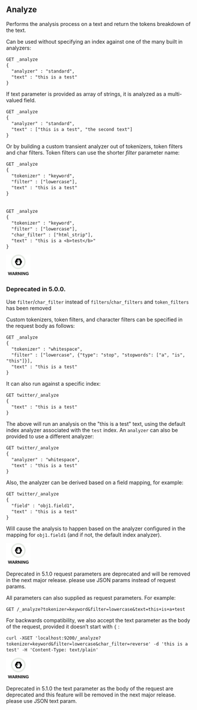 ## Analyze

Performs the analysis process on a text and return the tokens breakdown of the text.

Can be used without specifying an index against one of the many built in analyzers:
    
    
    GET _analyze
    {
      "analyzer" : "standard",
      "text" : "this is a test"
    }

If text parameter is provided as array of strings, it is analyzed as a multi-valued field.
    
    
    GET _analyze
    {
      "analyzer" : "standard",
      "text" : ["this is a test", "the second text"]
    }

Or by building a custom transient analyzer out of tokenizers, token filters and char filters. Token filters can use the shorter _filter_ parameter name:
    
    
    GET _analyze
    {
      "tokenizer" : "keyword",
      "filter" : ["lowercase"],
      "text" : "this is a test"
    }
    
    
    GET _analyze
    {
      "tokenizer" : "keyword",
      "filter" : ["lowercase"],
      "char_filter" : ["html_strip"],
      "text" : "this is a <b>test</b>"
    }

![Warning](/images/icons/warning.png)

### Deprecated in 5.0.0. 

Use `filter`/`char_filter` instead of `filters`/`char_filters` and `token_filters` has been removed 

Custom tokenizers, token filters, and character filters can be specified in the request body as follows:
    
    
    GET _analyze
    {
      "tokenizer" : "whitespace",
      "filter" : ["lowercase", {"type": "stop", "stopwords": ["a", "is", "this"]}],
      "text" : "this is a test"
    }

It can also run against a specific index:
    
    
    GET twitter/_analyze
    {
      "text" : "this is a test"
    }

The above will run an analysis on the "this is a test" text, using the default index analyzer associated with the `test` index. An `analyzer` can also be provided to use a different analyzer:
    
    
    GET twitter/_analyze
    {
      "analyzer" : "whitespace",
      "text" : "this is a test"
    }

Also, the analyzer can be derived based on a field mapping, for example:
    
    
    GET twitter/_analyze
    {
      "field" : "obj1.field1",
      "text" : "this is a test"
    }

Will cause the analysis to happen based on the analyzer configured in the mapping for `obj1.field1` (and if not, the default index analyzer).

![Warning](/images/icons/warning.png)

Deprecated in 5.1.0 request parameters are deprecated and will be removed in the next major release. please use JSON params instead of request params. 

All parameters can also supplied as request parameters. For example:
    
    
    GET /_analyze?tokenizer=keyword&filter=lowercase&text=this+is+a+test

For backwards compatibility, we also accept the text parameter as the body of the request, provided it doesn’t start with `{` :
    
    
    curl -XGET 'localhost:9200/_analyze?tokenizer=keyword&filter=lowercase&char_filter=reverse' -d 'this is a test' -H 'Content-Type: text/plain'

![Warning](/images/icons/warning.png)

Deprecated in 5.1.0 the text parameter as the body of the request are deprecated and this feature will be removed in the next major release. please use JSON text param. 

